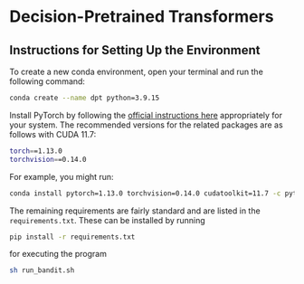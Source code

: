 # Decision-Pretrained Transformers

## Instructions for Setting Up the Environment


To create a new conda environment, open your terminal and run the following command:

```bash
conda create --name dpt python=3.9.15
```

Install PyTorch by following the [official instructions here](https://pytorch.org/get-started/locally/) appropriately for your system. The recommended versions for the related packages are as follows with CUDA 11.7:

```bash
torch==1.13.0
torchvision==0.14.0
```
For example, you might run:

```bash
conda install pytorch=1.13.0 torchvision=0.14.0 cudatoolkit=11.7 -c pytorch -c nvidia
```

The remaining requirements are fairly standard and are listed in the `requirements.txt`. These can be installed by running

```bash
pip install -r requirements.txt
```

for executing the program

```bash
sh run_bandit.sh
```